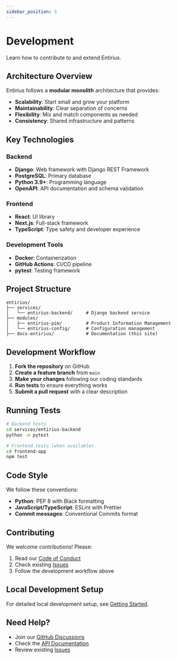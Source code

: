```yaml
---
sidebar_position: 3
---
```


# Development

Learn how to contribute to and extend Entirius.

## Architecture Overview

Entirius follows a **modular monolith** architecture that provides:

- **Scalability**: Start small and grow your platform
- **Maintainability**: Clear separation of concerns
- **Flexibility**: Mix and match components as needed
- **Consistency**: Shared infrastructure and patterns

## Key Technologies

### Backend
- **Django**: Web framework with Django REST Framework
- **PostgreSQL**: Primary database
- **Python 3.9+**: Programming language
- **OpenAPI**: API documentation and schema validation

### Frontend
- **React**: UI library
- **Next.js**: Full-stack framework
- **TypeScript**: Type safety and developer experience

### Development Tools
- **Docker**: Containerization
- **GitHub Actions**: CI/CD pipeline
- **pytest**: Testing framework

## Project Structure

```
entirius/
├── services/
│   └── entirius-backend/     # Django backend service
├── modules/
│   ├── entirius-pim/         # Product Information Management
│   └── entirius-config/      # Configuration management
├── docs-entirius/            # Documentation (this site)
```

## Development Workflow

1. **Fork the repository** on GitHub
2. **Create a feature branch** from `main`
3. **Make your changes** following our coding standards
4. **Run tests** to ensure everything works
5. **Submit a pull request** with a clear description

## Running Tests

```bash
# Backend tests
cd services/entirius-backend
python -m pytest

# Frontend tests (when available)
cd frontend-app
npm test
```

## Code Style

We follow these conventions:

- **Python**: PEP 8 with Black formatting
- **JavaScript/TypeScript**: ESLint with Prettier
- **Commit messages**: Conventional Commits format

## Contributing

We welcome contributions! Please:

1. Read our [Code of Conduct](https://github.com/entirius/entirius/blob/main/CODE_OF_CONDUCT.md)
2. Check existing [Issues](https://github.com/entirius/entirius/issues)
3. Follow the development workflow above

## Local Development Setup

For detailed local development setup, see [Getting Started](./getting-started).

## Need Help?

- Join our [GitHub Discussions](https://github.com/entirius/entirius/discussions)
- Check the [API Documentation](./api-introduction)
- Review existing [Issues](https://github.com/entirius/entirius/issues)
